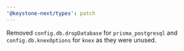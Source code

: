 ```yaml
---
'@keystone-next/types': patch
---
```


Removed `config.db.dropDatabase` for `prisma_postgresql` and `config.db.knexOptions` for `knex` as they were unused.

